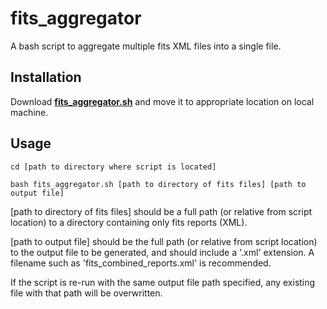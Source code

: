 # fits_aggregator
A bash script to aggregate multiple fits XML files into a single file.

## Installation

Download **[fits_aggregator.sh](https://raw.githubusercontent.com/NCSU-Libraries/fits_aggregator/master/fits_aggregator.sh)** and move it to appropriate location on local machine.

## Usage
```
cd [path to directory where script is located]

bash fits_aggregator.sh [path to directory of fits files] [path to output file]
```

[path to directory of fits files] should be a full path (or relative from script location) to a directory containing only fits reports (XML).

[path to output file] should be the full path (or relative from script location) to the output file to be generated, and should include a '.xml' extension.
A filename such as 'fits\_combined\_reports.xml' is recommended.

If the script is re-run with the same output file path specified, any existing file with that path will be overwritten.

